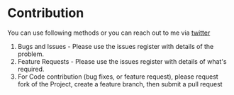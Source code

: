 # Contribution

You can use following methods or you can reach out to me via <a href="https://twitter.com/powervracloud">twitter</a>

1. Bugs and Issues - Please use the issues register with details of the problem.
2. Feature Requests - Please use the issues register with details of what's required.
3. For Code contribution (bug fixes, or feature request), please request fork of the Project, create a feature branch, then submit a pull request